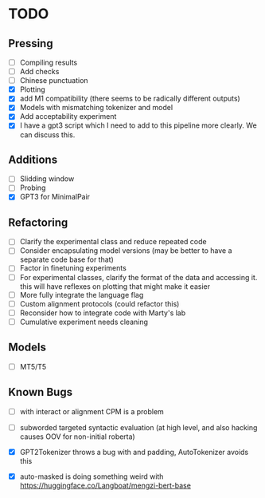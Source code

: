 # TODO

## Pressing

- [ ] Compiling results
- [ ] Add checks
- [ ] Chinese punctuation
- [x] Plotting
- [x] add M1 compatibility (there seems to be radically different outputs)
- [x] Models with mismatching tokenizer and model   
- [x] Add acceptability experiment
- [x] I have a gpt3 script which I need to add to this pipeline more clearly. We can
discuss this. 

## Additions

- [ ] Slidding window
- [ ] Probing
- [x] GPT3 for MinimalPair

## Refactoring 

- [ ] Clarify the experimental class and reduce repeated code
- [ ] Consider encapsulating model versions (may be better to have a separate
  code base for that)
- [ ] Factor in finetuning experiments
- [ ] For experimental classes, clarify the format of the data and accessing it.
        this will have reflexes on plotting that might make it easier 
- [ ] More fully integrate the language flag
- [ ] Custom alignment protocols (could refactor this)
- [ ] Reconsider how to integrate code with Marty's lab
- [ ] Cumulative experiment needs cleaning

## Models

- [ ] MT5/T5

## Known Bugs

- [ ] with interact or alignment CPM is a problem
- [ ] subworded targeted syntactic evaluation (at high level, and also hacking
        causes OOV for non-initial roberta)
- [x] GPT2Tokenizer throws a bug with <unk> and padding, AutoTokenizer avoids this
- [x] auto-masked is doing something weird with https://huggingface.co/Langboat/mengzi-bert-base

